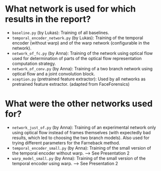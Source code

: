 # What network is used for which results in the report?

- `baseline.py` (by Lukas): Training of all baselines.
- `temporal_encoder_network.py` (by Lukas): Training of the temporal encoder (without warp) and of the warp network (configurable in the network).
- `network_of_fc.py` (by Anna): Training of the network using optical flow used for determination of parts of the optical flow representation computation strategy.
- `network_of_conv.py` (by Anna): Training of a two branch network using optical flow and a joint convolution block.
- `xception.py` (pretrained feature extractor): Used by all networks as pretrained feature extractor. (adapted from FaceForensics)

# What were the other networks used for?
- `network_just_of.py` (by Anna): Training of an experimental network only using optical flow instead of frames themselves (with expectedly bad results, which led to choosing the two branch models). Also used for trying different parameters for the Farneback method. 
- `temporal_encoder_small.py` (by Anna): Training of the small version of the temporal encoder without warp. --> See Presentation 2
- `warp_model_small.py` (by Anna): Training of the small version of the temporal encoder using warp. --> See Presentation 2
